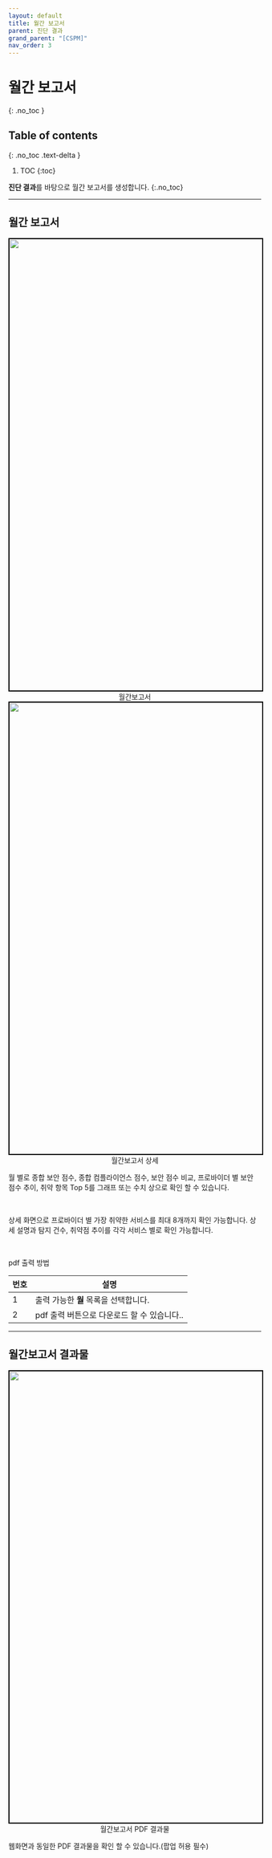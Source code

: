 ```yaml
---
layout: default
title: 월간 보고서
parent: 진단 결과
grand_parent: "[CSPM]"
nav_order: 3
---
```


# 월간 보고서
{: .no_toc }
<br>

## Table of contents
{: .no_toc .text-delta }

1. TOC
{:toc}

**진단 결과**를 바탕으로 월간 보고서를 생성합니다.
{:.no_toc}


---
## 월간 보고서

<center>
    <img
        src="../../../../assets/images/월간보고서_웹.png"
        width="1600"
        height="900"
        style="border: 2px solid black;"
    />
    <figcaption>월간보고서</figcaption>
</center>

<center>
    <img
        src="../../../../assets/images/월간보고서_상세.png"
        width="1600"
        height="900"
        style="border: 2px solid black;"
    />
    <figcaption>월간보고서 상세</figcaption>
</center>


월 별로 종합 보안 점수, 종합 컴플라이언스 점수, 보안 점수 비교, 프로바이더 별 보안 점수 추이, 취약 항목 Top 5를 그래프 또는 수치 상으로 확인 할 수 있습니다.

<br>

상세 화면으로 프로바이더 별 가장 취약한 서비스를 최대 8개까지 확인 가능합니다. 상세 설명과 탐지 건수, 취약점 추이를 각각 서비스 별로 확인 가능합니다.

<br>

pdf 출력 방법
<br>

| 번호 | 설명       |
|------|------------|
| 1 | 출력 가능한 **월** 목록을 선택합니다. |
| 2 | pdf 출력 버튼으로 다운로드 할 수 있습니다.. |

---

## 월간보고서 결과물

<center>
    <img
        src="../../../../assets/images/월간보고서_pdf.png"
        width="1600"
        height="900"
        style="border: 2px solid black;"
    />
    <figcaption>월간보고서 PDF 결과물</figcaption>
</center>

웹화면과 동일한 PDF 결과물을 확인 할 수 있습니다.(팝업 허용 필수)